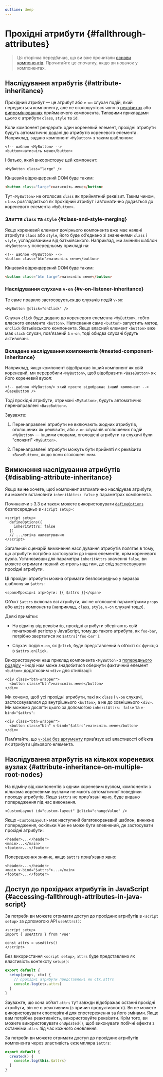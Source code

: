 ```yaml
---
outline: deep
---
```


# Прохідні атрибути {#fallthrough-attributes}

> Ця сторінка передбачає, що ви вже прочитали [основи компонентів](/guide/essentials/component-basics). Прочитайте це спочатку, якщо ви новачок у компонентах.

## Наслідування атрибутів {#attribute-inheritance}

Прохідний атрибут — це атрибут або `v-on` слухач подій, який передається компоненту, але не оголошується явно в [реквізитах](./props) або [випромінюваннях](./events#declaring-emitted-events) приймаючого компонента. Типовими прикладами цього є атрибути `class`, `style` та `id`.

Коли компонент рендерить один кореневий елемент, прохідні атрибути будуть автоматично додані до атрибутів кореневого елемента. Наприклад, задано компонент `<MyButton>` з таким шаблоном:

```vue-html
<!-- шаблон <MyButton> -->
<button>натисніть мене</button>
```

І батько, який використовує цей компонент:

```vue-html
<MyButton class="large" />
```

Кінцевий відрендерений DOM буде таким:

```html
<button class="large">натисніть мене</button>
```

Тут `<MyButton>` не оголосив `class` як прийнятний реквізит. Таким чином, `class` розглядається як прохідний атрибут і автоматично додається до кореневого елемента `<MyButton>`.

### Злиття `class` та `style` {#class-and-style-merging}

Якщо кореневий елемент дочірнього компонента вже має наявні атрибути `class` або `style`, його буде об’єднано зі значеннями `class` і `style`, успадкованими від батьківського. Наприклад, ми змінили шаблон `<MyButton>` у попередньому прикладі на:

```vue-html
<!-- шаблон <MyButton> -->
<button class="btn">натисніть мене</button>
```

Кінцевий відрендерений DOM буде таким:

```html
<button class="btn large">натисніть мене</button>
```

### Наслідування слухача `v-on` {#v-on-listener-inheritance}

Те саме правило застосовується до слухачів подій `v-on`:

```vue-html
<MyButton @click="onClick" />
```

Слухач `click` буде додано до кореневого елемента `<MyButton>`, тобто власного елемента `<button>`. Натискання саме `<button>` запустить метод `onClick` батьківського компонента. Якщо власний елемент `<button>` вже має `click` слухач, пов'язаний з `v-on`, тоді обидва слухачі будуть активовані.

### Вкладене наслідування компонентів {#nested-component-inheritance}

Наприклад, якщо компонент відображає інший компонент як свій кореневий, ми переробили `<MyButton>`, щоб відобразити `<BaseButton>` як його кореневий вузол:

```vue-html
<!-- шаблон <MyButton/> який просто відображає інший компонент -->
<BaseButton />
```

Тоді прохідні атрибути, отримані `<MyButton>`, будуть автоматично перенаправлені `<BaseButton>`.

Зауважте:

1. Перенаправлені атрибути не включають жодних атрибутів, оголошених як реквізити, або `v-on` слухачів оголошених подій `<MyButton>` — іншими словами, оголошені атрибути та слухачі були "спожиті" `<MyButton>`.

2. Перенаправлені атрибути можуть бути прийняті як реквізити `<BaseButton>`, якщо вони оголошені ним.

## Вимкнення наслідування атрибутів {#disabling-attribute-inheritance}

Якщо ви **не** хочете, щоб компонент автоматично наслідував атрибути, ви можете встановити `inheritAttrs: false` у параметрах компонента.

<div class="composition-api">

Починаючи з 3.3 ви також можете використовувати [`defineOptions`](/api/sfc-script-setup#defineoptions) безпосередньо в `<script setup>`:

```vue
<script setup>
  defineOptions({
    inheritAttrs: false
  })
  // ...логіка налаштування
</script>
```

</div>

Загальний сценарій вимкнення наслідування атрибутів полягає в тому, що атрибути потрібно застосувати до інших елементів, крім кореневого вузла. Установивши для параметра `inheritAttrs` значення `false`, ви можете отримати повний контроль над тим, де слід застосовувати прохідні атрибути.

Ці прохідні атрибути можна отримати безпосередньо у виразах шаблону як `$attrs`:

```vue-html
<span>Прохідні атрибути: {{ $attrs }}</span>
```

Об’єкт `$attrs` включає всі атрибути, які не оголошені параметрами `props` або `emits` компонента (наприклад, `class`, `style`, `v-on` слухачі тощо).

Деякі примітки:

- На відміну від реквізитів, прохідні атрибути зберігають свій початковий регістр у JavaScript, тому до такого атрибута, як `foo-bar`, потрібно звертатися як `$attrs['foo-bar']`.

- Слухач подій `v-on`, як `@click`, буде представлений в об’єкті як функція в `$attrs.onClick`.

Використовуючи наш приклад компонента `<MyButton>` з [попереднього розділу](#attribute-inheritance) – іноді нам може знадобитися обернути фактичний елемент `<button>` додатковим `<div>` для стилізації:

```vue-html
<div class="btn-wrapper">
  <button class="btn">натисніть мене</button>
</div>
```

Ми хочемо, щоб усі прохідні атрибути, такі як `class` і `v-on` слухачі, застосовувалися до внутрішнього `<button>`, а не до зовнішнього `<div>`. Ми можемо досягти цього за допомогою `inheritAttrs: false` та `v-bind="$attrs"`:

```vue-html{2}
<div class="btn-wrapper">
  <button class="btn" v-bind="$attrs">натисніть мене</button>
</div>
```

Пам’ятайте, що [`v-bind` без аргументу](/guide/essentials/template-syntax#dynamically-binding-multiple-attributes) прив’язує всі властивості об’єкта як атрибути цільового елемента.

## Наслідування атрибутів на кількох кореневих вузлах {#attribute-inheritance-on-multiple-root-nodes}

На відміну від компонентів з одним кореневим вузлом, компоненти з кількома кореневими вузлами не мають автоматичної поведінки проходу атрибутів. Якщо `$attrs` не прив'язані явно, буде видано попередження під час виконання.

```vue-html
<CustomLayout id="custom-layout" @click="changeValue" />
```

Якщо `<CustomLayout>` має наступний багатокореневий шаблон, виникне попередження, оскільки Vue не може бути впевнений, де застосувати прохідні атрибути:

```vue-html
<header>...</header>
<main>...</main>
<footer>...</footer>
```

Попередження зникне, якщо `$attrs` прив'язано явно:

```vue-html{2}
<header>...</header>
<main v-bind="$attrs">...</main>
<footer>...</footer>
```

## Доступ до прохідних атрибутів in JavaScript  {#accessing-fallthrough-attributes-in-java-script}

<div class="composition-api">

За потреби ви можете отримати доступ до прохідних атрибутів в `<script setup>` за допомогою API `useAttrs()`:

```vue
<script setup>
import { useAttrs } from 'vue'

const attrs = useAttrs()
</script>
```

Без використання `<script setup>`, `attrs` буде представлено як властивість контексту `setup()`:

```js
export default {
  setup(props, ctx) {
    // прохідні атрибути представлені як ctx.attrs
    console.log(ctx.attrs)
  }
}
```

Зауважте, що хоча об’єкт `attrs` тут завжди відображає останні прохідні атрибути, він не є реактивним (з причин продуктивності). Ви не можете використовувати спостерігачі для спостереження за його змінами. Якщо вам потрібна реактивність, використовуйте реквізити. Крім того, ви можете використовувати `onUpdated()`, щоб виконувати побічні ефекти з останніми `attrs` під час кожного оновлення.

</div>

<div class="options-api">

За потреби ви можете отримати доступ до прохідних атрибутів компонента через властивість екземпляра `$attrs`:

```js
export default {
  created() {
    console.log(this.$attrs)
  }
}
```

</div>
